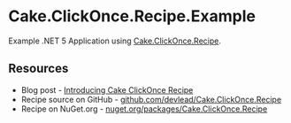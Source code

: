 # Cake.ClickOnce.Recipe.Example

Example .NET 5 Application using [Cake.ClickOnce.Recipe](https://github.com/devlead/Cake.ClickOnce.Recipe).

## Resources

- Blog post - [Introducing Cake ClickOnce Recipe](https://www.devlead.se/posts/2021/2021-03-03-introducing-cake-clickonce-recipe)
- Recipe source on GitHub - [github.com/devlead/Cake.ClickOnce.Recipe](https://github.com/devlead/Cake.ClickOnce.Recipe)
- Recipe on NuGet.org - [nuget.org/packages/Cake.ClickOnce.Recipe](https://www.nuget.org/packages/Cake.ClickOnce.Recipe/)
